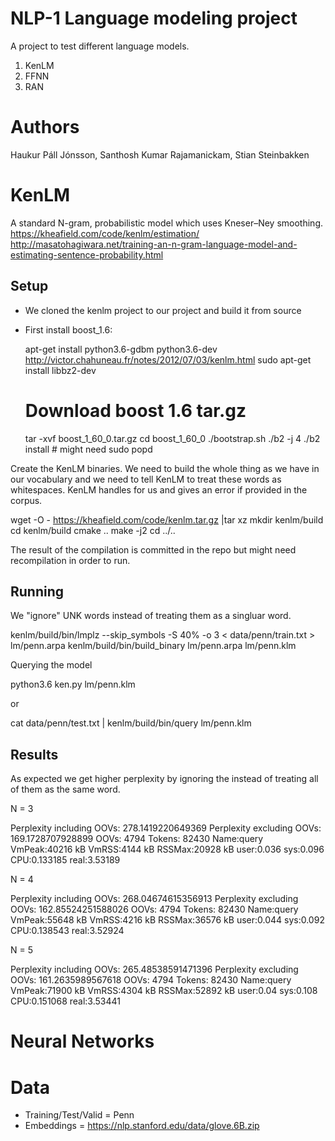 # NLP-1 Language modeling project
A project to test different language models.
1. KenLM
2. FFNN
3. RAN

# Authors
Haukur Páll Jónsson, Santhosh Kumar Rajamanickam, Stian Steinbakken

# KenLM
A standard N-gram, probabilistic model which uses Kneser–Ney smoothing.
https://kheafield.com/code/kenlm/estimation/
http://masatohagiwara.net/training-an-n-gram-language-model-and-estimating-sentence-probability.html

## Setup
- We cloned the kenlm project to our project and build it from source
- First install boost_1.6:

  apt-get install python3.6-gdbm python3.6-dev
  http://victor.chahuneau.fr/notes/2012/07/03/kenlm.html
  sudo apt-get install libbz2-dev
  # Download boost 1.6 tar.gz
  tar -xvf boost_1_60_0.tar.gz
  cd boost_1_60_0
  ./bootstrap.sh
  ./b2 -j 4
  ./b2 install # might need sudo
  popd

Create the KenLM binaries. We need to build the whole thing as we have <unk> in our vocabulary and we need to tell KenLM to treat these words as whitespaces. KenLM handles <unk> for us and gives an error if provided in the corpus.

  wget -O - https://kheafield.com/code/kenlm.tar.gz |tar xz
  mkdir kenlm/build
  cd kenlm/build
  cmake ..
  make -j2
  cd ../..

The result of the compilation is committed in the repo but might need recompilation in order to run.

## Running
We "ignore" UNK words instead of treating them as a singluar word.

  kenlm/build/bin/lmplz --skip_symbols -S 40% -o 3 < data/penn/train.txt > lm/penn.arpa
  kenlm/build/bin/build_binary lm/penn.arpa lm/penn.klm

Querying the model

  python3.6 ken.py lm/penn.klm

or

  cat data/penn/test.txt | kenlm/build/bin/query lm/penn.klm

## Results
As expected we get higher perplexity by ignoring the <unk> instead of treating all of them as the same word.

N = 3

  Perplexity including OOVs:	278.1419220649369
  Perplexity excluding OOVs:	169.1728707928899
  OOVs:	4794
  Tokens:	82430
  Name:query	VmPeak:40216 kB	VmRSS:4144 kB	RSSMax:20928 kB	user:0.036	sys:0.096	CPU:0.133185	real:3.53189

N = 4

  Perplexity including OOVs:	268.04674615356913
  Perplexity excluding OOVs:	162.85524251588026
  OOVs:	4794
  Tokens:	82430
  Name:query	VmPeak:55648 kB	VmRSS:4216 kB	RSSMax:36576 kB	user:0.044	sys:0.092	CPU:0.138543	real:3.52924

N = 5

  Perplexity including OOVs:	265.48538591471396
  Perplexity excluding OOVs:	161.2635989567618
  OOVs:	4794
  Tokens:	82430
  Name:query	VmPeak:71900 kB	VmRSS:4304 kB	RSSMax:52892 kB	user:0.04	sys:0.108	CPU:0.151068	real:3.53441

# Neural Networks



# Data
- Training/Test/Valid = Penn
- Embeddings = https://nlp.stanford.edu/data/glove.6B.zip
